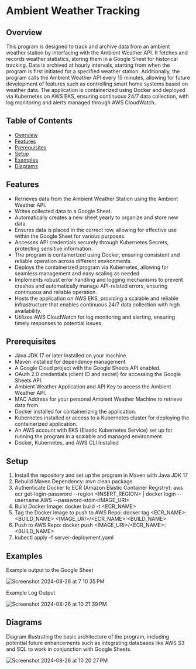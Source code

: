 # Ambient Weather Tracking

## Overview
This program is designed to track and archive data from an ambient weather station by interfacing with the Ambient Weather API. It fetches and records weather statistics, storing them in a Google Sheet for historical tracking. Data is archived at hourly intervals, starting from when the program is first initiated for a specified weather station. Additionally, the program calls the Ambient Weather API every 15 minutes, allowing for future development of features such as controlling smart home systems based on weather data. The application is containerized using Docker and deployed via Kubernetes on AWS EKS, ensuring continuous 24/7 data collection, with log monitoring and alerts managed through AWS CloudWatch.

## Table of Contents

- [Overview](#overview)
- [Features](#features)
- [Prerequisites](#prerequisites)
- [Setup](#setup)
- [Examples](#examples)
- [Diagrams](#diagrams)

## Features

- Retrieves data from the Ambient Weather Station using the Ambient Weather API.
- Writes collected data to a Google Sheet.
- Automatically creates a new sheet yearly to organize and store new data.
- Ensures data is placed in the correct row, allowing for effective use within the Google Sheet for various purposes.
- Accesses API credentials securely through Kubernetes Secrets, protecting sensitive information.
- The program is containerized using Docker, ensuring consistent and reliable operation across different environments.
- Deploys the containerized program via Kubernetes, allowing for seamless management and easy scaling as needed.
- Implements robust error handling and logging mechanisms to prevent crashes and automatically manage API-related errors, ensuring continuous and reliable operation.
- Hosts the application on AWS EKS, providing a scalable and reliable infrastructure that enables continuous 24/7 data collection with high availability.
- Utilizes AWS CloudWatch for log monitoring and alerting, ensuring timely responses to potential issues.

## Prerequisites
- Java JDK 17 or later installed on your machine.
- Maven installed for dependency management.
- A Google Cloud project with the Google Sheets API enabled.
- OAuth 2.0 credentials (client ID and secret) for accessing the Google Sheets API.
- Ambient Weather Application and API Key to access the Ambient Weather API.
- MAC Address for your personal Ambient Weather Machine to retrieve data from.
- Docker installed for containerizing the application.
- Kubernetes installed or access to a Kubernetes cluster for deploying the containerized application.
- An AWS account with EKS (Elastic Kubernetes Service) set up for running the program in a scalable and managed environment.
- Docker, Kubernetes, and AWS CLI Installed

## Setup
1. Install the repository and set up the program in Maven with Java JDK 17
2. Rebuild Maven Dependency: mvn clean package 
3. Authenticate Docker to ECR (Amazon Elastic Container Registry): aws ecr get-login-password --region <INSERT_REGION> | docker login --username AWS --password-stdin<IMAGE_URI>
4. Build Docker Image: docker build -t <ECR_NAME>
5. Tag the Docker Image to push to AWS Repo: docker tag <ECR_NAME>:<BUILD_NAME> <IMAGE_URI>/<ECR_NAME>:<BUILD_NAME>
6. Push to AWS Repo: docker push <IMAGE_URI>/<ECR_NAME>:<BUILD_NAME>
7. kubectl apply -f server-deployment.yaml
## Examples
Example output to the Google Sheet

![Screenshot 2024-08-26 at 7 10 35 PM](https://github.com/user-attachments/assets/8abd9253-1d83-4389-923c-d190f139928c)

Example Log Output

![Screenshot 2024-08-26 at 10 21 39 PM](https://github.com/user-attachments/assets/2b479fd2-2f47-4816-9472-aaec92a1e88d)

## Diagrams
Diagram illustrating the basic architecture of the program, including potential future enhancements such as integrating databases like AWS S3 and SQL to work in conjunction with Google Sheets.

![Screenshot 2024-08-26 at 10 20 27 PM](https://github.com/user-attachments/assets/02e744d8-d89a-445a-bd5c-c3655a6417fa)


